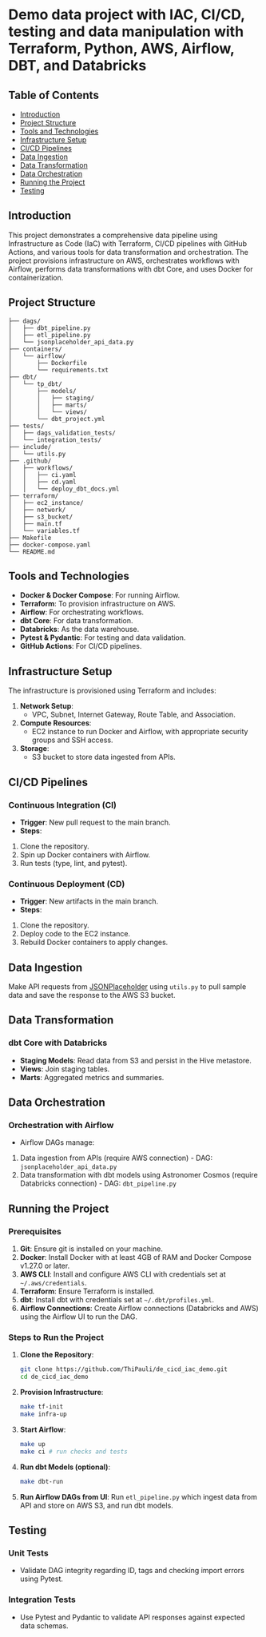 # Demo data project with IAC, CI/CD, testing and data manipulation with Terraform, Python, AWS, Airflow, DBT, and Databricks

## Table of Contents
- [Introduction](#introduction)
- [Project Structure](#project-structure)
- [Tools and Technologies](#tools-and-technologies)
- [Infrastructure Setup](#infrastructure-setup)
- [CI/CD Pipelines](#cicd-pipelines)
- [Data Ingestion](#data-ingestion)
- [Data Transformation](#data-transformation)
- [Data Orchestration](#data-orchestration)
- [Running the Project](#running-the-project)
- [Testing](#testing)

## Introduction
This project demonstrates a comprehensive data pipeline using Infrastructure as Code (IaC) with Terraform, CI/CD pipelines with GitHub Actions, and various tools for data transformation and orchestration. The project provisions infrastructure on AWS, orchestrates workflows with Airflow, performs data transformations with dbt Core, and uses Docker for containerization.

## Project Structure
```
├── dags/
│   ├── dbt_pipeline.py
│   ├── etl_pipeline.py
│   └── jsonplaceholder_api_data.py
├── containers/
│   └── airflow/
│       ├── Dockerfile
│       └── requirements.txt
├── dbt/
│   └── tp_dbt/
│       ├── models/
│       │   ├── staging/
│       │   ├── marts/
│       │   └── views/
│       └── dbt_project.yml
├── tests/
│   ├── dags_validation_tests/
│   └── integration_tests/
├── include/
│   └── utils.py
├── .github/
│   ├── workflows/
│   │   ├── ci.yaml
│   │   ├── cd.yaml
│   │   └── deploy_dbt_docs.yml
├── terraform/
│   ├── ec2_instance/
│   ├── network/
│   ├── s3_bucket/
│   ├── main.tf
│   └── variables.tf
├── Makefile
├── docker-compose.yaml
└── README.md
```

## Tools and Technologies
- **Docker & Docker Compose**: For running Airflow.
- **Terraform**: To provision infrastructure on AWS.
- **Airflow**: For orchestrating workflows.
- **dbt Core**: For data transformation.
- **Databricks**: As the data warehouse.
- **Pytest & Pydantic**: For testing and data validation.
- **GitHub Actions**: For CI/CD pipelines.

## Infrastructure Setup
The infrastructure is provisioned using Terraform and includes:
1. **Network Setup**:
   - VPC, Subnet, Internet Gateway, Route Table, and Association.
2. **Compute Resources**:
   - EC2 instance to run Docker and Airflow, with appropriate security groups and SSH access.
3. **Storage**:
   - S3 bucket to store data ingested from APIs.

## CI/CD Pipelines
### Continuous Integration (CI)
- **Trigger**: New pull request to the main branch.
- **Steps**:
1. Clone the repository.
2. Spin up Docker containers with Airflow.
3. Run tests (type, lint, and pytest).

### Continuous Deployment (CD)
- **Trigger**: New artifacts in the main branch.
- **Steps**:
1. Clone the repository.
2. Deploy code to the EC2 instance.
3. Rebuild Docker containers to apply changes.

## Data Ingestion
Make API requests from [JSONPlaceholder](https://jsonplaceholder.typicode.com/) using `utils.py` to pull sample data and save the response to the AWS S3 bucket.

## Data Transformation
### dbt Core with Databricks
- **Staging Models**: Read data from S3 and persist in the Hive metastore.
- **Views**: Join staging tables.
- **Marts**: Aggregated metrics and summaries.

## Data Orchestration
### Orchestration with Airflow
- Airflow DAGs manage:
1. Data ingestion from APIs (require AWS connection) - DAG: `jsonplaceholder_api_data.py`
2. Data transformation with dbt models using Astronomer Cosmos (require Databricks connection) - DAG: `dbt_pipeline.py`

## Running the Project

### Prerequisites
1. **Git**: Ensure git is installed on your machine.
2. **Docker**: Install Docker with at least 4GB of RAM and Docker Compose v1.27.0 or later.
3. **AWS CLI**: Install and configure AWS CLI with credentials set at `~/.aws/credentials`.
4. **Terraform**: Ensure Terraform is installed.
5. **dbt**: Install dbt with credentials set at `~/.dbt/profiles.yml`.
6. **Airflow Connections**: Create Airflow connections (Databricks and AWS) using the Airflow UI to run the DAG.

### Steps to Run the Project
1. **Clone the Repository**:
   ```sh
   git clone https://github.com/ThiPauli/de_cicd_iac_demo.git
   cd de_cicd_iac_demo
   ```
2. **Provision Infrastructure**:
   ```sh
   make tf-init
   make infra-up
   ```
3. **Start Airflow**:
   ```sh
   make up
   make ci # run checks and tests
   ```
4. **Run dbt Models (optional)**:
   ```sh
   make dbt-run
   ```
4. **Run Airflow DAGs from UI**:
   Run `etl_pipeline.py` which ingest data from API and store on AWS S3, and run dbt models.

## Testing
### Unit Tests
- Validate DAG integrity regarding ID, tags and checking import errors using Pytest.
### Integration Tests
- Use Pytest and Pydantic to validate API responses against expected data schemas.
